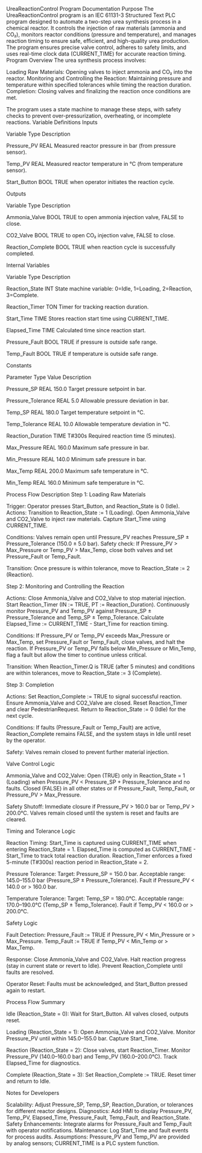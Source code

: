 UreaReactionControl Program Documentation
Purpose
The UreaReactionControl program is an IEC 61131-3 Structured Text PLC program designed to automate a two-step urea synthesis process in a chemical reactor. It controls the injection of raw materials (ammonia and CO₂), monitors reactor conditions (pressure and temperature), and manages reaction timing to ensure safe, efficient, and high-quality urea production. The program ensures precise valve control, adheres to safety limits, and uses real-time clock data (CURRENT_TIME) for accurate reaction timing.
Program Overview
The urea synthesis process involves:

Loading Raw Materials: Opening valves to inject ammonia and CO₂ into the reactor.
Monitoring and Controlling the Reaction: Maintaining pressure and temperature within specified tolerances while timing the reaction duration.
Completion: Closing valves and finalizing the reaction once conditions are met.

The program uses a state machine to manage these steps, with safety checks to prevent over-pressurization, overheating, or incomplete reactions.
Variable Definitions
Inputs



Variable
Type
Description



Pressure_PV
REAL
Measured reactor pressure in bar (from pressure sensor).


Temp_PV
REAL
Measured reactor temperature in °C (from temperature sensor).


Start_Button
BOOL
TRUE when operator initiates the reaction cycle.


Outputs



Variable
Type
Description



Ammonia_Valve
BOOL
TRUE to open ammonia injection valve, FALSE to close.


CO2_Valve
BOOL
TRUE to open CO₂ injection valve, FALSE to close.


Reaction_Complete
BOOL
TRUE when reaction cycle is successfully completed.


Internal Variables



Variable
Type
Description



Reaction_State
INT
State machine variable: 0=Idle, 1=Loading, 2=Reaction, 3=Complete.


Reaction_Timer
TON
Timer for tracking reaction duration.


Start_Time
TIME
Stores reaction start time using CURRENT_TIME.


Elapsed_Time
TIME
Calculated time since reaction start.


Pressure_Fault
BOOL
TRUE if pressure is outside safe range.


Temp_Fault
BOOL
TRUE if temperature is outside safe range.


Constants



Parameter
Type
Value
Description



Pressure_SP
REAL
150.0
Target pressure setpoint in bar.


Pressure_Tolerance
REAL
5.0
Allowable pressure deviation in bar.


Temp_SP
REAL
180.0
Target temperature setpoint in °C.


Temp_Tolerance
REAL
10.0
Allowable temperature deviation in °C.


Reaction_Duration
TIME
T#300s
Required reaction time (5 minutes).


Max_Pressure
REAL
160.0
Maximum safe pressure in bar.


Min_Pressure
REAL
140.0
Minimum safe pressure in bar.


Max_Temp
REAL
200.0
Maximum safe temperature in °C.


Min_Temp
REAL
160.0
Minimum safe temperature in °C.


Process Flow Description
Step 1: Loading Raw Materials

Trigger: Operator presses Start_Button, and Reaction_State is 0 (Idle).
Actions:
Transition to Reaction_State := 1 (Loading).
Open Ammonia_Valve and CO2_Valve to inject raw materials.
Capture Start_Time using CURRENT_TIME.


Conditions:
Valves remain open until Pressure_PV reaches Pressure_SP ± Pressure_Tolerance (150.0 ± 5.0 bar).
Safety check: If Pressure_PV > Max_Pressure or Temp_PV > Max_Temp, close both valves and set Pressure_Fault or Temp_Fault.


Transition: Once pressure is within tolerance, move to Reaction_State := 2 (Reaction).

Step 2: Monitoring and Controlling the Reaction

Actions:
Close Ammonia_Valve and CO2_Valve to stop material injection.
Start Reaction_Timer (IN := TRUE, PT := Reaction_Duration).
Continuously monitor Pressure_PV and Temp_PV against Pressure_SP ± Pressure_Tolerance and Temp_SP ± Temp_Tolerance.
Calculate Elapsed_Time := CURRENT_TIME - Start_Time for reaction timing.


Conditions:
If Pressure_PV or Temp_PV exceeds Max_Pressure or Max_Temp, set Pressure_Fault or Temp_Fault, close valves, and halt the reaction.
If Pressure_PV or Temp_PV falls below Min_Pressure or Min_Temp, flag a fault but allow the timer to continue unless critical.


Transition: When Reaction_Timer.Q is TRUE (after 5 minutes) and conditions are within tolerances, move to Reaction_State := 3 (Complete).

Step 3: Completion

Actions:
Set Reaction_Complete := TRUE to signal successful reaction.
Ensure Ammonia_Valve and CO2_Valve are closed.
Reset Reaction_Timer and clear PedestrianRequest.
Return to Reaction_State := 0 (Idle) for the next cycle.


Conditions:
If faults (Pressure_Fault or Temp_Fault) are active, Reaction_Complete remains FALSE, and the system stays in Idle until reset by the operator.


Safety: Valves remain closed to prevent further material injection.

Valve Control Logic

Ammonia_Valve and CO2_Valve:
Open (TRUE) only in Reaction_State = 1 (Loading) when Pressure_PV < Pressure_SP + Pressure_Tolerance and no faults.
Closed (FALSE) in all other states or if Pressure_Fault, Temp_Fault, or Pressure_PV > Max_Pressure.


Safety Shutoff:
Immediate closure if Pressure_PV > 160.0 bar or Temp_PV > 200.0°C.
Valves remain closed until the system is reset and faults are cleared.



Timing and Tolerance Logic

Reaction Timing:
Start_Time is captured using CURRENT_TIME when entering Reaction_State = 1.
Elapsed_Time is computed as CURRENT_TIME - Start_Time to track total reaction duration.
Reaction_Timer enforces a fixed 5-minute (T#300s) reaction period in Reaction_State = 2.


Pressure Tolerance:
Target: Pressure_SP = 150.0 bar.
Acceptable range: 145.0–155.0 bar (Pressure_SP ± Pressure_Tolerance).
Fault if Pressure_PV < 140.0 or > 160.0 bar.


Temperature Tolerance:
Target: Temp_SP = 180.0°C.
Acceptable range: 170.0–190.0°C (Temp_SP ± Temp_Tolerance).
Fault if Temp_PV < 160.0 or > 200.0°C.



Safety Logic

Fault Detection:
Pressure_Fault := TRUE if Pressure_PV < Min_Pressure or > Max_Pressure.
Temp_Fault := TRUE if Temp_PV < Min_Temp or > Max_Temp.


Response:
Close Ammonia_Valve and CO2_Valve.
Halt reaction progress (stay in current state or revert to Idle).
Prevent Reaction_Complete until faults are resolved.


Operator Reset:
Faults must be acknowledged, and Start_Button pressed again to restart.



Process Flow Summary

Idle (Reaction_State = 0):
Wait for Start_Button.
All valves closed, outputs reset.


Loading (Reaction_State = 1):
Open Ammonia_Valve and CO2_Valve.
Monitor Pressure_PV until within 145.0–155.0 bar.
Capture Start_Time.


Reaction (Reaction_State = 2):
Close valves, start Reaction_Timer.
Monitor Pressure_PV (140.0–160.0 bar) and Temp_PV (160.0–200.0°C).
Track Elapsed_Time for diagnostics.


Complete (Reaction_State = 3):
Set Reaction_Complete := TRUE.
Reset timer and return to Idle.



Notes for Developers

Scalability: Adjust Pressure_SP, Temp_SP, Reaction_Duration, or tolerances for different reactor designs.
Diagnostics: Add HMI to display Pressure_PV, Temp_PV, Elapsed_Time, Pressure_Fault, Temp_Fault, and Reaction_State.
Safety Enhancements: Integrate alarms for Pressure_Fault and Temp_Fault with operator notifications.
Maintenance: Log Start_Time and fault events for process audits.
Assumptions: Pressure_PV and Temp_PV are provided by analog sensors; CURRENT_TIME is a PLC system function.

